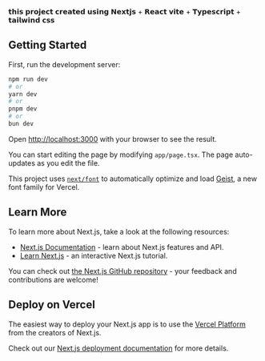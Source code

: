 ⁡⁢⁣⁢𝘁𝗵𝗶𝘀 𝗽𝗿𝗼𝗷𝗲𝗰𝘁 𝗰𝗿𝗲𝗮𝘁𝗲𝗱 𝘂𝘀𝗶𝗻𝗴 𝗡𝗲𝘅𝘁𝗷𝘀 + 𝗥𝗲𝗮𝗰𝘁 𝘃𝗶𝘁𝗲 + 𝗧𝘆𝗽𝗲𝘀𝗰𝗿𝗶𝗽𝘁 + 𝘁𝗮𝗶𝗹𝘄𝗶𝗻𝗱 𝗰𝘀𝘀

## Getting Started

First, run the development server:

```bash
npm run dev
# or
yarn dev
# or
pnpm dev
# or
bun dev
```

Open [http://localhost:3000](http://localhost:3000) with your browser to see the result.

You can start editing the page by modifying `app/page.tsx`. The page auto-updates as you edit the file.

This project uses [`next/font`](https://nextjs.org/docs/app/building-your-application/optimizing/fonts) to automatically optimize and load [Geist](https://vercel.com/font), a new font family for Vercel.

## Learn More

To learn more about Next.js, take a look at the following resources:

- [Next.js Documentation](https://nextjs.org/docs) - learn about Next.js features and API.
- [Learn Next.js](https://nextjs.org/learn) - an interactive Next.js tutorial.

You can check out [the Next.js GitHub repository](https://github.com/vercel/next.js) - your feedback and contributions are welcome!

## Deploy on Vercel

The easiest way to deploy your Next.js app is to use the [Vercel Platform](https://vercel.com/new?utm_medium=default-template&filter=next.js&utm_source=create-next-app&utm_campaign=create-next-app-readme) from the creators of Next.js.

Check out our [Next.js deployment documentation](https://nextjs.org/docs/app/building-your-application/deploying) for more details.
